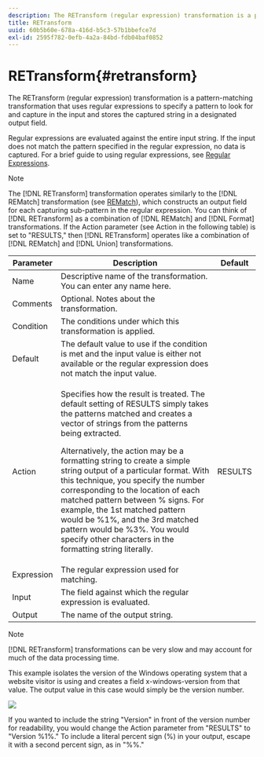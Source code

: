 ```yaml
---
description: The RETransform (regular expression) transformation is a pattern-matching transformation that uses regular expressions to specify a pattern to look for and capture in the input and stores the captured string in a designated output field.
title: RETransform
uuid: 60b5b60e-678a-416d-b5c3-57b1bbefce7d
exl-id: 2595f782-0efb-4a2a-84bd-fdb04baf0852
---
```

# RETransform{#retransform}

The RETransform (regular expression) transformation is a pattern-matching transformation that uses regular expressions to specify a pattern to look for and capture in the input and stores the captured string in a designated output field.

Regular expressions are evaluated against the entire input string. If the input does not match the pattern specified in the regular expression, no data is captured. For a brief guide to using regular expressions, see [Regular Expressions](../../../../../home/c-dataset-const-proc/c-reg-exp.md#concept-070077baa419475094ef0469e92c5b9c).

>[!NOTE]
>
>The [!DNL RETransform] transformation operates similarly to the [!DNL REMatch] transformation (see [REMatch](../../../../../home/c-dataset-const-proc/c-data-trans/c-transf-types/c-standard-transf/c-rematch.md#concept-7f0b1caad1df46aabef4448f88261a8e)), which constructs an output field for each capturing sub-pattern in the regular expression. You can think of [!DNL RETransform] as a combination of [!DNL REMatch] and [!DNL Format] transformations. If the Action parameter (see Action in the following table) is set to "RESULTS," then [!DNL RETransform] operates like a combination of [!DNL REMatch] and [!DNL Union] transformations.

<table id="table_51B7342E6A5E4E31913BD0F6A6ACC424"> 
 <thead> 
  <tr> 
   <th colname="col1" class="entry"> Parameter </th> 
   <th colname="col2" class="entry"> Description </th> 
   <th colname="col3" class="entry"> Default </th> 
  </tr> 
 </thead>
 <tbody> 
  <tr> 
   <td colname="col1"> Name </td> 
   <td colname="col2"> Descriptive name of the transformation. You can enter any name here. </td> 
   <td colname="col3"></td> 
  </tr> 
  <tr> 
   <td colname="col1"> Comments </td> 
   <td colname="col2"> Optional. Notes about the transformation. </td> 
   <td colname="col3"></td> 
  </tr> 
  <tr> 
   <td colname="col1"> Condition </td> 
   <td colname="col2"> The conditions under which this transformation is applied. </td> 
   <td colname="col3"></td> 
  </tr> 
  <tr> 
   <td colname="col1"> Default </td> 
   <td colname="col2"> The default value to use if the condition is met and the input value is either not available or the regular expression does not match the input value. </td> 
   <td colname="col3"></td> 
  </tr> 
  <tr> 
   <td colname="col1"> Action </td> 
   <td colname="col2"> <p>Specifies how the result is treated. The default setting of RESULTS simply takes the patterns matched and creates a vector of strings from the patterns being extracted. </p> <p> Alternatively, the action may be a formatting string to create a simple string output of a particular format. With this technique, you specify the number corresponding to the location of each matched pattern between % signs. For example, the 1st matched pattern would be %1%, and the 3rd matched pattern would be %3%. You would specify other characters in the formatting string literally. </p> </td> 
   <td colname="col3"> RESULTS </td> 
  </tr> 
  <tr> 
   <td colname="col1"> Expression </td> 
   <td colname="col2"> The regular expression used for matching. </td> 
   <td colname="col3"></td> 
  </tr> 
  <tr> 
   <td colname="col1"> Input </td> 
   <td colname="col2"> The field against which the regular expression is evaluated. </td> 
   <td colname="col3"></td> 
  </tr> 
  <tr> 
   <td colname="col1"> Output </td> 
   <td colname="col2"> The name of the output string. </td> 
   <td colname="col3"></td> 
  </tr> 
 </tbody> 
</table>

>[!NOTE]
>
>[!DNL RETransform] transformations can be very slow and may account for much of the data processing time.

This example isolates the version of the Windows operating system that a website visitor is using and creates a field x-windows-version from that value. The output value in this case would simply be the version number.

![](assets/cfg_TransformationType_RegularExpression.png)

If you wanted to include the string "Version" in front of the version number for readability, you would change the Action parameter from "RESULTS" to "Version %1%." To include a literal percent sign (%) in your output, escape it with a second percent sign, as in "%%."
